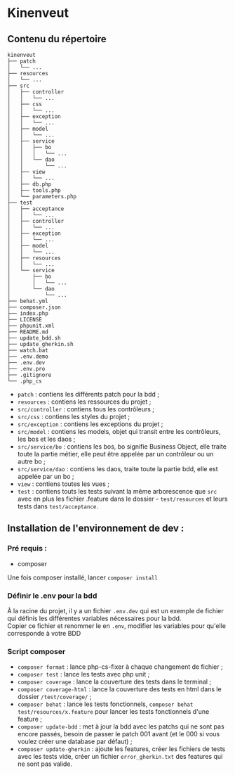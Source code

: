# Kinenveut

## Contenu du répertoire

```
kinenveut
├── patch
│   └── ...
├── resources
│   └── ...
├── src
│   ├── controller
│   │   └── ...
│   ├── css
│   │   └── ...
│   ├── exception
│   │   └── ...
│   ├── model
│   │   └── ...
│   ├── service
│   │   ├── bo
│   │   │   └── ...
│   │   └── dao
│   │       └── ...
│   ├── view
│   │   └── ...
│   ├── db.php
│   ├── tools.php
│   └── parameters.php
├── test
│   ├── acceptance
│   │   └── ...
│   ├── controller
│   │   └── ...
│   ├── exception
│   │   └── ...
│   ├── model
│   │   └── ...
│   ├── resources
│   │   └── ...
│   └── service
│       ├── bo
│       │   └── ...
│       └── dao
│           └── ...
├── behat.yml
├── composer.json
├── index.php
├── LICENSE
├── phpunit.xml
├── README.md
├── update_bdd.sh
├── update_gherkin.sh
├── watch.bat
├── .env.demo
├── .env.dev
├── .env.pro
├── .gitignore
└── .php_cs
```

- `patch` : contiens les différents patch pour la bdd ;
- `resources` : contiens les ressources du projet ;
- `src/controller` : contiens tous les contrôleurs ;
- `src/css` : contiens les styles du projet ;
- `src/exception` : contiens les exceptions du projet ;
- `src/model` : contiens les models, objet qui transit entre les contrôleurs, les bos et les daos ;
- `src/service/bo` : contiens les bos, bo signifie Business Object, elle traite toute la partie métier, elle peut être appelée par un contrôleur ou un autre bo ;
- `src/service/dao` : contiens les daos, traite toute la partie bdd, elle est appelée par un bo ;
- `view` : contiens toutes les vues ;
- `test` : contiens touts les tests suivant la même arborescence que `src` avec en plus les fichier .feature dans le dossier - `test/resources` et leurs tests dans `test/acceptance`.

## Installation de l'environnement de dev :

### Pré requis :

- composer

Une fois composer installé, lancer `composer install`

### Définir le .env pour la bdd

À la racine du projet, il y a un fichier `.env.dev` qui est un exemple de fichier qui définis les différentes variables nécessaires pour la bdd. \
Copier ce fichier et renommer le en `.env`, modifier les variables pour qu'elle corresponde à votre BDD

### Script composer

- `composer format` : lance php-cs-fixer à chaque changement de fichier ;
- `composer test` : lance les tests avec php unit ;
- `composer coverage` : lance la couverture des tests dans le terminal ;
- `composer coverage-html` : lance la couverture des tests en html dans le dossier `/test/coverage/` ;
- `composer behat` : lance les tests fonctionnels, `composer behat test/resources/x.feature` pour lancer les tests fonctionnels d'une feature ;
- `composer update-bdd` : met à jour la bdd avec les patchs qui ne sont pas encore passés, besoin de passer le patch 001 avant (et le 000 si vous voulez créer une database par défaut) ;
- `composer update-gherkin` : ajoute les features, créer les fichiers de tests avec les tests vide, créer un fichier `error_gherkin.txt` des features qui ne sont pas valide.
